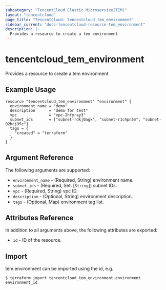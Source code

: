 ```yaml
---
subcategory: "TencentCloud Elastic Microservice(TEM)"
layout: "tencentcloud"
page_title: "TencentCloud: tencentcloud_tem_environment"
sidebar_current: "docs-tencentcloud-resource-tem_environment"
description: |-
  Provides a resource to create a tem environment
---
```


# tencentcloud_tem_environment

Provides a resource to create a tem environment

## Example Usage

```hcl
resource "tencentcloud_tem_environment" "environment" {
  environment_name = "demo"
  description      = "demo for test"
  vpc              = "vpc-2hfyray3"
  subnet_ids       = ["subnet-rdkj0agk", "subnet-r1c4pn5m", "subnet-02hcj95c"]
  tags = {
    "created" = "terraform"
  }
}
```

## Argument Reference

The following arguments are supported:

* `environment_name` - (Required, String) environment name.
* `subnet_ids` - (Required, Set: [`String`]) subnet IDs.
* `vpc` - (Required, String) vpc ID.
* `description` - (Optional, String) environment description.
* `tags` - (Optional, Map) environment tag list.

## Attributes Reference

In addition to all arguments above, the following attributes are exported:

* `id` - ID of the resource.




## Import

tem environment can be imported using the id, e.g.
```
$ terraform import tencentcloud_tem_environment.environment environment_id
```


